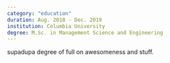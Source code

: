 ```yaml
---
category: "education"
duration: Aug. 2018 - Dec. 2019
institution: Columbia University
degree: M.Sc. in Management Science and Engineering
---
```


supadupa degree of full on awesomeness and stuff.
